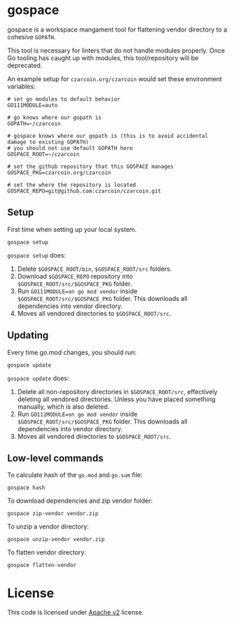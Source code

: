# gospace

gospace is a workspace mangament tool for flattening vendor directory to a cohesive `GOPATH`.

This tool is necessary for linters that do not handle modules properly. Once Go tooling has caught up with modules, this tool/repository will be deprecated.

An example setup for `czarcoin.org/czarcoin` would set these environment variables:

```
# set go modules to default behavior
GO111MODULE=auto

# go knows where our gopath is
GOPATH=~/czarcoin

# gospace knows where our gopath is (this is to avoid accidental damage to existing GOPATH)
# you should not use default GOPATH here
GOSPACE_ROOT=~/czarcoin

# set the github repository that this GOSPACE manages
GOSPACE_PKG=czarcoin.org/czarcoin

# set the where the repository is located
GOSPACE_REPO=git@github.com:czarcoin/czarcoin.git
```

## Setup

First time when setting up your local system.

```
gospace setup
```

`gospace setup` does:

1. Delete `$GOSPACE_ROOT/bin`, `$GOSPACE_ROOT/src` folders.
2. Download `$GOSPACE_REPO` repository into `$GOSPACE_ROOT/src/$GOSPACE_PKG` folder.
3. Run `GO111MODULE=on go mod vendor` inside `$GOSPACE_ROOT/src/$GOSPACE_PKG` folder. This downloads all dependencies into vendor directory.
4. Moves all vendored directories to `$GOSPACE_ROOT/src`.

## Updating

Every time go.mod changes, you should run:

```
gospace update
```

`gospace update` does:

1. Delete all non-repository directories in `$GOSPACE_ROOT/src`, effectively deleting all vendored directories. Unless you have placed something manually, which is also deleted.
2. Run `GO111MODULE=on go mod vendor` inside `$GOSPACE_ROOT/src/$GOSPACE_PKG` folder. This downloads all dependencies into vendor directory.
3. Moves all vendored directories to `$GOSPACE_ROOT/src`.

## Low-level commands

To calculate hash of the `go.mod` and `go.sum` file:

```
gospace hash
```

To download dependencies and zip vendor folder:

```
gospace zip-vendor vendor.zip
```

To unzip a vendor directory:

```
gospace unzip-vendor vendor.zip
```

To flatten vendor directory:

```
gospace flatten-vendor
```

# License

This code is licensed under [Apache v2](https://www.apache.org/licenses/LICENSE-2.0) license.